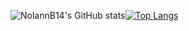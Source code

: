 ![NolannB14's GitHub stats](https://github-readme-stats.vercel.app/api?username=NolannB14&count_private=true&theme=radical)[![Top Langs](https://github-readme-stats.vercel.app/api/top-langs/?username=NolannB14&theme=radical)](https://github.com/NolannB14/NolannB14)
